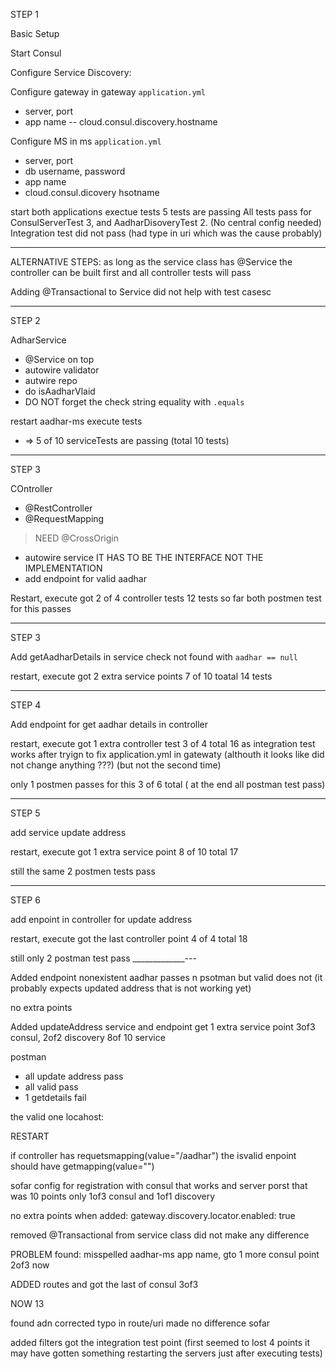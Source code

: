 STEP 1

Basic Setup

Start Consul

Configure Service Discovery:

Configure gateway
in gateway `application.yml`
- server, port
- app name
-- cloud.consul.discovery.hostname

Configure MS
in ms `application.yml`
- server, port
- db username, password
- app name
- cloud.consul.dicovery hsotname


start both applications 
exectue tests
5 tests are passing
All tests pass for ConsulServerTest 3, and AadharDisoveryTest 2. (No central config needed)
Integration test did not pass (had type in uri which was the cause probably)

_____

ALTERNATIVE STEPS:
as long as the service class has @Service the controller can be built first and all controller tests will pass 

Adding @Transactional to Service did not help with test casesc
_____

STEP 2


AdharService
- @Service on top
- autowire validator
- autwire repo
- do isAadharVlaid
- DO NOT forget the check string equality with `.equals`

restart aadhar-ms
execute tests
- => 5 of 10 serviceTests are passing 
(total 10 tests)
_____________

STEP 3

COntroller
- @RestController
- @RequestMapping
>NEED @CrossOrigin
- autowire service IT HAS TO BE THE INTERFACE NOT THE IMPLEMENTATION
- add endpoint for valid aadhar 

Restart, execute got 2 of 4 controller tests
12 tests so far
both postmen test for this passes

________________
STEP 3

Add getAadharDetails in service 
check not found with `aadhar == null`

restart, execute
got 2 extra service points 7 of 10
toatal 14 tests


_______________
STEP 4

Add endpoint for get aadhar details in controller

restart, execute
got 1 extra controller test 3 of 4
total 16 as integration test works after tryign to fix application.yml in gatewaty (althouth it looks like did not change anything ???)
(but not the second time)

only 1 postmen passes for this 
3 of 6 total
( at the end all postman test pass)

___________
STEP 5

add service update address

restart, execute
got 1 extra service point 8 of 10
total 17

still the same 2 postmen tests pass

___________
STEP 6

add enpoint in controller for update address

restart, execute
got the last controller point 4 of 4
total 18

still only 2 postman test pass
_____________---


Added endpoint nonexistent aadhar passes n psotman but valid does not (it probably expects updated address that is not working yet)

no extra points

Added updateAddress service and endpoint get 1 extra service point
3of3 consul, 2of2 discovery 8of 10 service

postman
- all update address pass
- all valid pass
- 1 getdetails fail

the valid one
locahost:


RESTART




if controller has requetsmapping(value="/aadhar") the isvalid enpoint should have getmapping(value="")

sofar config for registration with consul that works and server porst that was 10 points only 1of3 consul and 1of1 discovery

no extra points when added:
gateway.discovery.locator.enabled: true

removed @Transactional from service class did not make any difference

PROBLEM found: misspelled aadhar-ms app name, gto 1 more consul point 2of3 now

ADDED routes and got the last of consul 3of3

NOW 13 

found adn corrected typo in route/uri made no difference sofar

added filters got the integration test point (first seemed to lost 4 points it may have gotten something restarting the servers just after executing tests)
